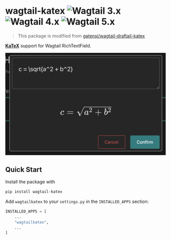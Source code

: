 # wagtail-katex ![Wagtail 3.x](https://img.shields.io/badge/wagtail-3.x-g.svg) ![Wagtail 4.x](https://img.shields.io/badge/wagtail-4.x-g.svg) ![Wagtail 5.x](https://img.shields.io/badge/wagtail-5.x-g.svg)

> This package is modified from [gatensj/wagtail-draftail-katex](https://github.com/gatensj/wagtail-draftail-katex)

**[KaTeX](https://katex.org)** support for Wagtail RichTextField.

![KaTeX Editor](https://raw.githubusercontent.com/ongchi/wagtail-katex/master/images/screenshot.png)

## Quick Start

Install the package with

```sh
pip install wagtail-katex
```

Add `wagtailkatex` to your `settings.py` in the `INSTALLED_APPS` section:

```python
INSTALLED_APPS = [
    ...
    "wagtailkatex",
    ...
]
```
